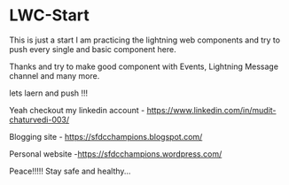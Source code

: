# LWC-Start
This is just a start I am practicing the lightning web components and try to push every single and basic component here.

Thanks and try to make good component with Events, Lightning Message channel and many more.

lets laern and push !!!

Yeah checkout my linkedin account - https://www.linkedin.com/in/mudit-chaturvedi-003/

Blogging site - https://sfdcchampions.blogspot.com/

Personal website -https://sfdcchampions.wordpress.com/


Peace!!!!!
Stay safe and healthy...
